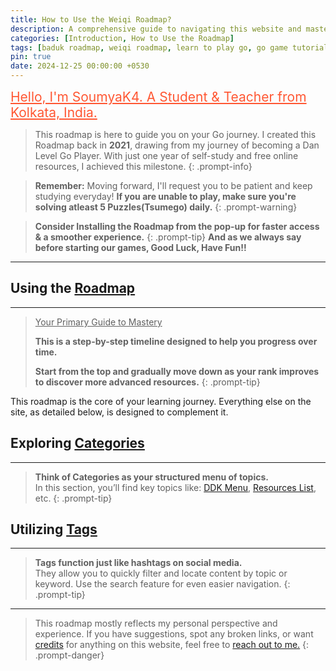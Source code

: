 ```yaml
---
title: How to Use the Weiqi Roadmap?
description: A comprehensive guide to navigating this website and mastering the game of Go.
categories: [Introduction, How to Use the Roadmap]
tags: [baduk roadmap, weiqi roadmap, learn to play go, go game tutorial, learn go]
pin: true
date: 2024-12-25 00:00:00 +0530
---
```


<div style="font-size: 1.5em">
  <a href="https://soumyak4.in/" style="color: #FF5733;">Hello, I'm SoumyaK4. A Student & Teacher from Kolkata, India.</a> 
</div>

> This roadmap is here to guide you on your Go journey. I created this Roadmap back in **2021**, drawing from my journey of becoming a Dan Level Go Player.
> With just one year of self-study and free online resources, I achieved this milestone.
{: .prompt-info}

> **Remember:**
> Moving forward, I'll request you to be patient and keep studying everyday! **If you are unable to play, make sure you're solving atleast 5 Puzzles(Tsumego) daily.**
{: .prompt-warning}

> **Consider Installing the Roadmap from the pop-up for faster access & a smoother experience.**
{: .prompt-tip}
<b>And as we always say before starting our games, Good Luck, Have Fun!!</b>
<hr>

## Using the [Roadmap](/roadmap)

---

> <u>Your Primary Guide to Mastery</u>
> 
> **This is a step-by-step timeline designed to help you progress over time.**
> 
> **Start from the top and gradually move down as your rank improves to discover more advanced resources.**
{: .prompt-tip} 

This roadmap is the core of your learning journey. Everything else on the site, as detailed below, is designed to complement it.

## Exploring [Categories](/categories)

---

> **Think of Categories as your structured menu of topics.** <br>
> In this section, you’ll find key topics like: [DDK Menu](/categories/ddk-menu), [Resources List](/categories/the-online-resources), etc.
{: .prompt-tip}

## Utilizing [Tags](/tags)

---

> **Tags function just like hashtags on social media.**<br>
> They allow you to quickly filter and locate content by topic or keyword.
> Use the search feature for even easier navigation.
{: .prompt-tip}

<!-- If you prefer exploring by topic or focusing on specific areas of improvement, this section is perfect for you. -->

---

> This roadmap mostly reflects my personal perspective and experience. 
> If you have suggestions, spot any broken links, or want [credits](/acknowledgement) for anything on this website, feel free to <a href='https://t.me/SoumyaK4/' target="_blank">reach out to me.</a>
{: .prompt-danger}

<script src="/assets/js/pwa-install.js" defer></script>